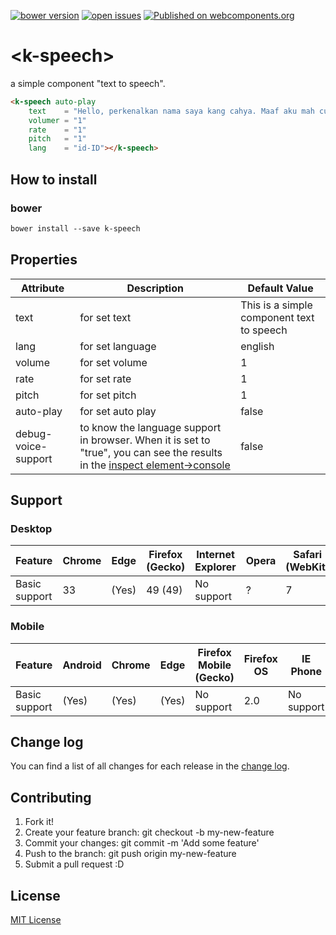 [![bower version](https://img.shields.io/bower/v/k-speech.svg)](https://libraries.io/bower/k-speech) 
[![open issues](https://img.shields.io/github/issues/k4ng%2Fk-speech.svg)](https://github.com/k4ng/k-speech/issues) 
[![Published on webcomponents.org](https://img.shields.io/badge/webcomponents.org-published-blue.svg)](https://github.com/k4ng/k-speech) 


# \<k-speech\>

a simple component "text to speech".

<!--
```
<custom-element-demo height="300">
  <template>
    <script src="../webcomponentsjs/webcomponents-lite.js"></script>
    <link rel="import" href="k-speech.html">
    <next-code-block></next-code-block>
  </template>
</custom-element-demo>
```
-->
```html
<k-speech auto-play 
    text    = "Hello, perkenalkan nama saya kang cahya. Maaf aku mah cuma newbie."
    volumer = "1"
    rate    = "1"
    pitch   = "1"
    lang    = "id-ID"></k-speech>
```


## How to install

### bower

```markdown
bower install --save k-speech
```


## Properties

Attribute | Description | Default Value
--------- | ----------- | -------------
text | for set text | This is a simple component text to speech
lang | for set language | english
volume | for set volume | 1
rate | for set rate | 1 
pitch | for set pitch | 1 
auto-play | for set auto play | false
debug-voice-support | to know the language support in browser. When it is set to "true", you can see the results in the [inspect element->console](https://github.com/k4ng/k-speech/blob/master/screen%20shot.JPG) | false


## Support

### Desktop

Feature | Chrome | Edge | Firefox (Gecko) | Internet Explorer | Opera | Safari (WebKit)
------- | ------ | ---- | --------------- | ----------------- | ----- | ---------------
Basic support | 33 | (Yes) | 49 (49) | No support | ? | 7

### Mobile

Feature | Android | Chrome | Edge | Firefox Mobile (Gecko) | Firefox OS | IE Phone | Opera Mobile | Safari Mobile
------- | ------- | ------ | ---- | ---------------------- | ---------- | -------- | ------------ | -------------
Basic support | (Yes) | (Yes) | (Yes) | No support | 2.0 | No support | No support | 7.1


## Change log

You can find a list of all changes for each release in the [change log](https://github.com/k4ng/k-speech/blob/master/CHANGELOG.md).


## Contributing

1. Fork it!
1. Create your feature branch: git checkout -b my-new-feature
1. Commit your changes: git commit -m 'Add some feature'
1. Push to the branch: git push origin my-new-feature
1. Submit a pull request :D


## License

[MIT License](https://github.com/dyazincahya/k-speech/blob/master/LICENSE) 
